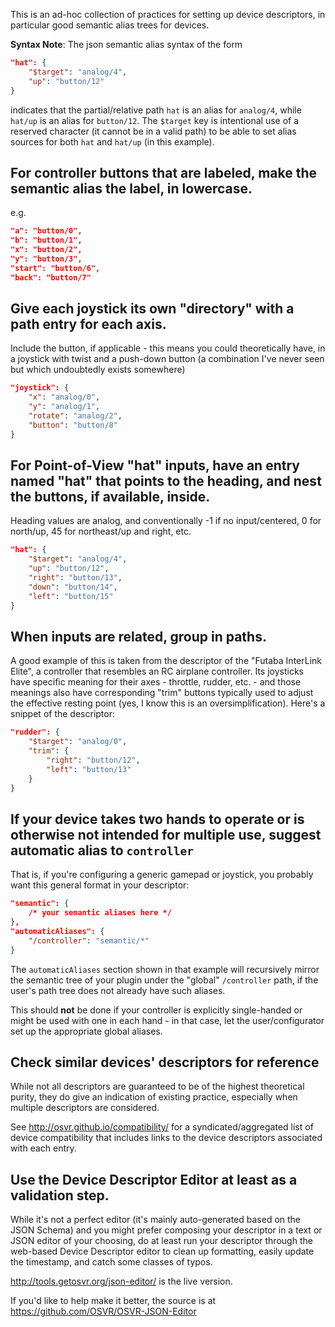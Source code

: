 This is an ad-hoc collection of practices for setting up device descriptors, in particular good semantic alias trees for devices.

**Syntax Note**: The json semantic alias syntax of the form

```json
"hat": {
    "$target": "analog/4",
    "up": "button/12"
}
```

indicates that the partial/relative path `hat` is an alias for `analog/4`, while `hat/up` is an alias for `button/12`.
The `$target` key is intentional use of a reserved character (it cannot be in a valid path) to be able to set alias sources for both `hat` and `hat/up` (in this example).

## For controller buttons that are labeled, make the semantic alias the label, in lowercase.

e.g.
```json
"a": "button/0",
"b": "button/1",
"x": "button/2",
"y": "button/3",
"start": "button/6",
"back": "button/7"
```

## Give each joystick its own "directory" with a path entry for each axis.

Include the button, if applicable - this means you could theoretically have, in a joystick with twist and a push-down button (a combination I've never seen but which undoubtedly exists somewhere)

```json
"joystick": {
    "x": "analog/0",
    "y": "analog/1",
    "rotate": "analog/2",
    "button": "button/8"
}
```

## For Point-of-View "hat" inputs, have an entry named "hat" that points to the heading, and nest the buttons, if available, inside.

Heading values are analog, and conventionally -1 if no input/centered, 0 for north/up, 45 for northeast/up and right, etc.

```json
"hat": {
    "$target": "analog/4",
    "up": "button/12",
    "right": "button/13",
    "down": "button/14",
    "left": "button/15"
}
```
## When inputs are related, group in paths.

A good example of this is taken from the descriptor of the "Futaba InterLink Elite", a controller that resembles an RC airplane controller. Its joysticks have specific meaning for their axes - throttle, rudder, etc. - and those meanings also have corresponding "trim" buttons typically used to adjust the effective resting point (yes, I know this is an oversimplification). Here's a snippet of the descriptor:

```json
"rudder": {
    "$target": "analog/0",
    "trim": {
        "right": "button/12",
        "left": "button/13"
    }
}
```

## If your device takes two hands to operate or is otherwise not intended for multiple use, suggest automatic alias to `controller`

That is, if you're configuring a generic gamepad or joystick, you probably want this general format in your descriptor:

```json
"semantic": {
    /* your semantic aliases here */
},
"automaticAliases": {
    "/controller": "semantic/*"
}
```

The `automaticAliases` section shown in that example will recursively mirror the semantic tree of your plugin under the "global" `/controller` path, if the user's path tree does not already have such aliases.

This should **not** be done if your controller is explicitly single-handed or might be used with one in each hand - in that case, let the user/configurator set up the appropriate global aliases.

## Check similar devices' descriptors for reference

While not all descriptors are guaranteed to be of the highest theoretical purity, they do give an indication of existing practice, especially when multiple descriptors are considered.

See <http://osvr.github.io/compatibility/> for a syndicated/aggregated list of device compatibility that includes links to the device descriptors associated with each entry.

## Use the Device Descriptor Editor at least as a validation step.
While it's not a perfect editor (it's mainly auto-generated based on the JSON Schema) and you might prefer composing your descriptor in a text or JSON editor of your choosing, do at least run your descriptor through the web-based Device Descriptor editor to clean up formatting, easily update the timestamp, and catch some classes of typos.

<http://tools.getosvr.org/json-editor/> is the live version.

If you'd like to help make it better, the source is at <https://github.com/OSVR/OSVR-JSON-Editor>
